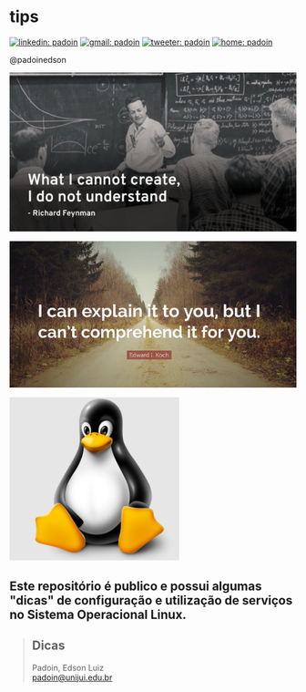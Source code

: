 # tips


[![linkedin: padoin](https://img.shields.io/badge/-LinkedIn-%230077B5)](https://www.linkedin.com/in/padoin/)
[![gmail: padoin](https://img.shields.io/badge/Gmail-D14836)](mailto:padoin.edson@gmail.com)
[![tweeter: padoin](https://img.shields.io/twitter/url?logo=Twitter&style=social&url=https%3A%2F%2Ftwitter.com%2Fpadoinedson)](padoinedson)
[![home: padoin](https://img.shields.io/badge/home-padoin.com-red)](http://www.padoin.com.br)


@padoinedson



 


![tips](feynman.png)

![tips](edward.png)

![tips](pin.png)

[//]: # (<img src="https:..">)

<!--
    this is a comment.
-->



## Este repositório é publico e possui algumas "dicas" de configuração e utilização de serviços no Sistema Operacional Linux.

> ## Dicas 
> Padoin, Edson Luiz  
> padoin@unijui.edu.br


